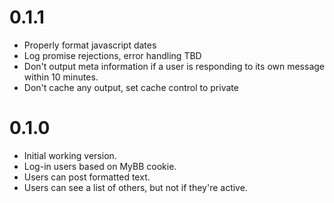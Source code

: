 # 0.1.1

- Properly format javascript dates
- Log promise rejections, error handling TBD
- Don't output meta information if a user is responding to its own message within 10 minutes.
- Don't cache any output, set cache control to private


# 0.1.0

- Initial working version.
- Log-in users based on MyBB cookie.
- Users can post formatted text.
- Users can see a list of others, but not if they're active.